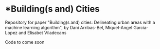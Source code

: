 # *Building(s and) Cities

Repository for paper "Building(s and) cities: Delineating urban areas with a machine learning algorithm", by Dani Arribas-Bel, Miquel-Angel Garcia-Lopez and Elisabet Viladecans

Code to come soon
